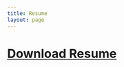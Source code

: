 ```yaml
---
title: Resume
layout: page
---
```


<h1> <a href="/assets/downloadable/AlexanderWoodsResume.docx" download style="text-align: center;">Download Resume</a> 
<!--<iframe src="https://docs.google.com/gview?url=http://remote.url.tld/assets/downloadable/AlexanderWoodsResume.docx&embedded=true"></iframe>-->